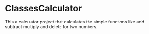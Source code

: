 # ClassesCalculator
This a calculator project that calculates the simple functions like add subtract multiply and delete for two numbers.
